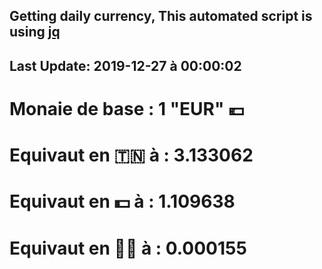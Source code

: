## Getting daily currency, This automated script is using [jq](https://stedolan.github.io/jq/)
## Last Update:  2019-12-27 à 00:00:02
 # Monaie de base : 1 "EUR" 💶 
 # Equivaut en 🇹🇳 à :  3.133062 
 # Equivaut en 💵 à : 1.109638
 # Equivaut en 🐱‍💻 à :  0.000155

